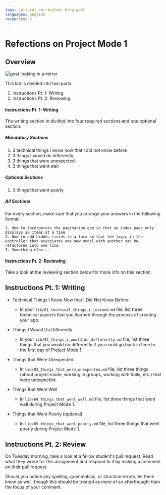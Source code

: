 ```yaml
---
tags: cultural curriculum, blog post
languages: english
resources: 7
---
```


# Refections on Project Mode 1

## Overview

![goat looking in a mirror](https://s3-us-west-2.amazonaws.com/web-dev-readme-photos/cultural-curriculum/goat.gif)

This lab is divided into two parts:

1. Instructions Pt. 1: Writing
2. Instructions Pt. 2: Reviewing

#### Instructions Pt. 1: Writing

The writing section in divided into four required sections and one optional section.

##### Mandatory Sections

1. 3 technical things I know now that I did not know before
2. 3 things I would do differently
3. 3 things that were unexpected
4. 3 things that went well

##### Optional Sections

1. 3 things that went poorly

##### All Sections

For every section, make sure that you arrange your answers in the following format:

```
1. How to incorporate the pagination gem so that an index page only displays 20 items at a time
2. How to add hidden fields to a form so that the logic in the controller that associates one new model with another can be refactored into one line
3. Something else...
```
#### Instructions Pt. 2: Reviewing

Take a look at the reviewing section below for more info on this section.

## Instructions Pt. 1: Writing

* Technical Things I Know Now that I Did Not Know Before
  * In your `lib/01_technical_things_i_learned.md` file, list three technical aspects that you learned through the process of creating your app.

* Things I Would Do Differently
  * In your `lib/02_things_i_would_do_differently.md` file, list three things that you would do differently if you could go back in time to the first day of Project Mode 1.

* Things that Were Unexpected
  * In `lib/03_things_that_were_unexpected.md` file, list three things (about project mode, working in groups, working with Rails, etc.) that were unexpected.

* Things that Went Well
  * In `lib/04_things_that_went_well.md` file, list three things that went well during Project Mode 1.

* Things that Went Poorly (optional)
  * In `lib/05_things_that_went_poorly.md` file, list three things that went poorly during Project Mode 1.

## Instructions Pt. 2: Review

On Tuesday morning, take a look at a fellow student's pull request. Read what they wrote for this assignment and respond to it by making a comment on their pull request. 

Should you notice any spelling, grammatical, or structure errors, let them know as well, though this should be treated as more of an afterthought than the focus of your comment.
